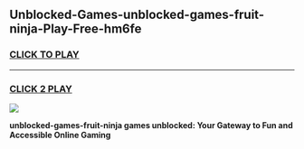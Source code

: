
## Unblocked-Games-unblocked-games-fruit-ninja-Play-Free-hm6fe
<h3>
<a href="https://premium76.site?title=unblocked-games-fruit-ninja&ref=21A">CLICK TO PLAY</a></h3>
<hr>

<h3>
<a href="https://premium76.site?title=unblocked-games-fruit-ninja&ref=21A">CLICK 2 PLAY</a>
  
</h3>

<a href="https://premium76.site?title=unblocked-games-fruit-ninja&ref=21A"><img src="https://clearcache.store/games.png"></a>


**unblocked-games-fruit-ninja games unblocked: Your Gateway to Fun and Accessible Online Gaming**
